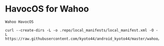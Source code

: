 
HavocOS for Wahoo
=======================

```
Wahoo HavocOS

curl --create-dirs -L -o .repo/local_manifests/local_manifest.xml -O -L https://raw.githubusercontent.com/kyoto44/android_kyoto44/master/wahoo/havoc.xml 
```
